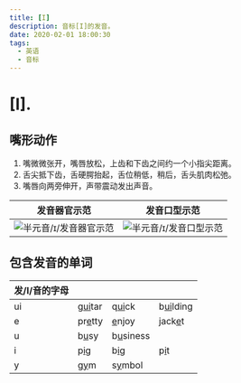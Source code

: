 ```yaml
---
title: [I]
description: 音标[I]的发音。
date: 2020-02-01 18:00:30
tags:
  - 英语
  - 音标
---
```


# [I].

## 嘴形动作

1. 嘴微微张开，嘴唇放松，上齿和下齿之间约一个小指尖距离。
2. 舌尖抵下齿，舌硬腭抬起，舌位稍低，稍后，舌头肌肉松弛。
3. 嘴唇向两旁伸开，声带震动发出声音。

| 发音器官示范                                                 | 发音口型示范                                                 |
| ------------------------------------------------------------ | ------------------------------------------------------------ |
| ![半元音/ɪ/发音器官示范](https://upic.fassr.com/uPic/2023-12-25/23:58:08-jmsAm8_i-1.gif) | ![半元音/ɪ/发音口型示范](https://upic.fassr.com/uPic/2023-12-25/23:57:52-DzOJF5_i.gif) |


## 包含发音的单词
| 发/I/音的字母 | |   |  |
|----------| ------------- | --------------- | --------------- |
| ui       | g<u>ui</u>tar | q<u>ui</u>ck    | b<u>ui</u>lding |
| e        | pr<u>e</u>tty | <u>e</u>njoy    | jack<u>e</u>t   |
| u        | b<u>u</u>sy   | b<u>u</u>siness |                 |
| i        | p<u>i</u>g    | b<u>i</u>g      | p<u>i</u>t      |
| y        | g<u>y</u>m    | s<u>y</u>mbol   |                 |

